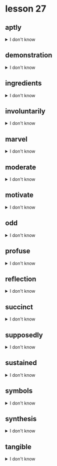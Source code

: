 # lesson 27

## aptly
<details>
<summary>I don't know</summary>

+ adj. &nbsp; &nbsp; apt

+    n. &nbsp; &nbsp; aptness

+ adv. &nbsp; &nbsp; having a tendency to do something; likely

+ syn. &nbsp; &nbsp; appropriately

</details>

## demonstration
<details>
<summary>I don't know</summary>

+ adv. &nbsp; &nbsp; demonstrably

+    v. &nbsp; &nbsp; demonstrate

+ adj. &nbsp; &nbsp; demonstrable

+    n. &nbsp; &nbsp; a show or exhibit

+  &nbsp; &nbsp; *overtly showing emotion

+ syn. &nbsp; &nbsp; display

</details>

## ingredients
<details>
<summary>I don't know</summary>

+    n. &nbsp; &nbsp; things combined to make something; the contents of something

+ syn. &nbsp; &nbsp; elements

</details>

## involuntarily
<details>
<summary>I don't know</summary>

+ adj. &nbsp; &nbsp; involuntary

+ adv. &nbsp; &nbsp; in an unthinking manner; not chosen

+ syn. &nbsp; &nbsp; automatically

</details>

## marvel
<details>
<summary>I don't know</summary>

+ adv. &nbsp; &nbsp; marvelously

+ adj. &nbsp; &nbsp; marvelous

+    n. &nbsp; &nbsp; something that surprises or impresses

+ syn. &nbsp; &nbsp; wonder

</details>

## moderate
<details>
<summary>I don't know</summary>

+ adv. &nbsp; &nbsp; moderately

+    v. &nbsp; &nbsp; moderate*

+    n. &nbsp; &nbsp; moderation

+ adj. &nbsp; &nbsp; not too much, not too little; *to reduce

+ syn. &nbsp; &nbsp; medium

</details>

## motivate
<details>
<summary>I don't know</summary>

+    n. &nbsp; &nbsp; motivation

+ adj. &nbsp; &nbsp; motivated

+    v. &nbsp; &nbsp; to provide a reason or purpose for doing something

+ syn. &nbsp; &nbsp; encourage

</details>

## odd
<details>
<summary>I don't know</summary>

+ adv. &nbsp; &nbsp; oddly

+    n. &nbsp; &nbsp; oddity

+ adj. &nbsp; &nbsp; unusual

+ syn. &nbsp; &nbsp; strange

</details>

## profuse
<details>
<summary>I don't know</summary>

+    n. &nbsp; &nbsp; profuseness

+ adv. &nbsp; &nbsp; profusely

+ adj. &nbsp; &nbsp; to be very generous, often in excess

+ syn. &nbsp; &nbsp; abundant

</details>

## reflection
<details>
<summary>I don't know</summary>

+ adj. &nbsp; &nbsp; reflected

+    v. &nbsp; &nbsp; reflect

+    n. &nbsp; &nbsp; a picture or element thrown back

+ syn. &nbsp; &nbsp; image

</details>

## succinct
<details>
<summary>I don't know</summary>

+ adv. &nbsp; &nbsp; succinctly

+ adj. &nbsp; &nbsp; short and to the point

+ syn. &nbsp; &nbsp; concise

</details>

## supposedly
<details>
<summary>I don't know</summary>

+ adj. &nbsp; &nbsp; supposed

+    v. &nbsp; &nbsp; suppose

+    n. &nbsp; &nbsp; supposition

+ adv. &nbsp; &nbsp; according to reports or hearsay; widely believed or accepted

+ syn. &nbsp; &nbsp; presumably

</details>

## sustained
<details>
<summary>I don't know</summary>

+    v. &nbsp; &nbsp; sustain

+ adj. &nbsp; &nbsp; continuing in a constant way; remaining strong

+ syn. &nbsp; &nbsp; consistent

</details>

## symbols
<details>
<summary>I don't know</summary>

+ adv. &nbsp; &nbsp; symbolically

+ adj. &nbsp; &nbsp; symbolic

+    v. &nbsp; &nbsp; symbolize

+    n. &nbsp; &nbsp; signs or objects that represent something or somebody

+ syn. &nbsp; &nbsp; marks

</details>

## synthesis
<details>
<summary>I don't know</summary>

+ adv. &nbsp; &nbsp; synthetically*

+ adj. &nbsp; &nbsp; synthetic*

+    v. &nbsp; &nbsp; synthesize

+    n. &nbsp; &nbsp; the mixing of separate things to form a whole;

+  &nbsp; &nbsp; *not made by nature

+ syn. &nbsp; &nbsp; combination

</details>

## tangible
<details>
<summary>I don't know</summary>

+ adv. &nbsp; &nbsp; tangibly

+    n. &nbsp; &nbsp; tangibility

+ adj. &nbsp; &nbsp; real; that which can be felt

+ syn. &nbsp; &nbsp; concrete

</details>
